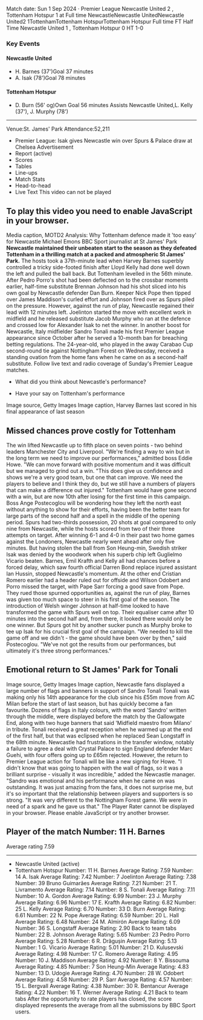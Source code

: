 Match date: Sun 1 Sep 2024
‧
Premier League
Newcastle United 2 , Tottenham Hotspur 1 at Full time
NewcastleNewcastle UnitedNewcastle United2
1TottenhamTottenham HotspurTottenham Hotspur
Full time
FT
Half Time Newcastle United 1 , Tottenham Hotspur 0
HT 1-0
### Key Events
#### Newcastle United
-   H. Barnes (37')Goal 37 minutes
-   A. Isak (78')Goal 78 minutes
#### Tottenham Hotspur
-   D. Burn (56' og)Own Goal 56 minutes
Assists
Newcastle United,L. Kelly (37'), J. Murphy (78')
___
Venue:St. James' Park
Attendance:52,211
-   Premier League: Isak gives Newcastle win over Spurs & Palace draw at Chelsea
Advertisement
-   Report (active)
-   Scores
-   Tables
-   Line-ups
-   Match Stats
-   Head-to-head
-   Live Text
This video can not be played
## To play this video you need to enable JavaScript in your browser.
Media caption,
MOTD2 Analysis: Why Tottenham defence made it 'too easy' for Newcastle
Michael Emons
BBC Sport journalist at St James' Park
**Newcastle maintained their unbeaten start to the season as they defeated Tottenham in a thrilling match at a packed and atmospheric St James' Park.**
The hosts took a 37th-minute lead when Harvey Barnes superbly controlled a tricky side-footed finish after Lloyd Kelly had done well down the left and pulled the ball back.
But Tottenham levelled in the 56th minute. After Pedro Porro's shot had been deflected on to the crossbar moments earlier, half-time substitute Brennan Johnson had his shot sliced into his own goal by Newcastle defender Dan Burn.
Keeper Nick Pope then tipped over James Maddison's curled effort and Johnson fired over as Spurs piled on the pressure.
However, against the run of play, Newcastle regained their lead with 12 minutes left.
Joelinton started the move with excellent work in midfield and he released substitute Jacob Murphy who ran at the defence and crossed low for Alexander Isak to net the winner.
In another boost for Newcastle, Italy midfielder Sandro Tonali made his first Premier League appearance since October after he served a 10-month ban for breaching betting regulations.
The 24-year-old, who played in the away Carabao Cup second-round tie against Nottingham Forest on Wednesday, received a standing ovation from the home fans when he came on as a second-half substitute.
Follow live text and radio coverage of Sunday's Premier League matches.
-   What did you think about Newcastle's performance?
    
-   Have your say on Tottenham's performance
    


Image source, Getty Images
Image caption,
Harvey Barnes last scored in his final appearance of last season
## Missed chances prove costly for Tottenham
The win lifted Newcastle up to fifth place on seven points - two behind leaders Manchester City and Liverpool.
"We're finding a way to win but in the long term we need to improve our performances," admitted boss Eddie Howe. "We can move forward with positive momentum and it was difficult but we managed to grind out a win.
"This does give us confidence and shows we're a very good team, but one that can improve. We need the players to believe and I think they do, but we still have a numbers of players that can make a difference out injured."
Tottenham would have gone second with a win, but are now 10th after losing for the first time in this campaign.
Boss Ange Postecoglou will be wondering how they left the north east without anything to show for their efforts, having been the better team for large parts of the second half and a spell in the middle of the opening period.
Spurs had two-thirds possession, 20 shots at goal compared to only nine from Newcastle, while the hosts scored from two of their three attempts on target.
After winning 6-1 and 4-0 in their past two home games against the Londoners, Newcastle nearly went ahead after only five minutes.
But having stolen the ball from Son Heung-min, Swedish striker Isak was denied by the woodwork when his superb chip left Guglielmo Vicario beaten.
Barnes, Emil Krafth and Kelly all had chances before a forced delay, which saw fourth official Darren Bond replace injured assistant Ian Hussin, stopped Newcastle's momentum.
At the other end Cristian Romero earlier had a header ruled out for offside and Wilson Odobert and Porro missed the target, with Pape Sarr forcing a good save from Pope.
They rued those spurned opportunities as, against the run of play, Barnes was given too much space to steer in his first goal of the season.
The introduction of Welsh winger Johnson at half-time looked to have transformed the game with Spurs well on top.
Their equaliser came after 10 minutes into the second half and, from there, it looked there would only be one winner. But Spurs got hit by another sucker punch as Murphy broke to tee up Isak for his crucial first goal of the campaign.
"We needed to kill the game off and we didn't - the game should have been over by then," said Postecoglou.
"We've not got the results from our performances, but ultimately it's three strong performances."
## Emotional return to St James' Park for Tonali


Image source, Getty Images
Image caption,
Newcastle fans displayed a large number of flags and banners in support of Sandro Tonali
Tonali was making only his 14th appearance for the club since his £55m move from AC Milan before the start of last season, but has quickly become a fan favourite.
Dozens of flags in Italy colours, with the word 'Sandro' written through the middle, were displayed before the match by the Gallowgate End, along with two huge banners that said 'Midfield maestro from Milano' in tribute.
Tonali received a great reception when he warmed up at the end of the first half, but that was eclipsed when he replaced Sean Longstaff in the 68th minute.
Newcastle had frustrations in the transfer window, notably a failure to agree a deal with Crystal Palace to sign England defender Marc Guehi, with four offers going up to £65m rejected.
However, the return to Premier League action for Tonali will be like a new signing for Howe.
"I didn't know that was going to happen with the wall of flags, so it was a brilliant surprise - visually it was incredible," added the Newcastle manager.
"Sandro was emotional and his performance when he came on was outstanding. It was just amazing from the fans, it does not surprise me, but it's so important that the relationship between players and supporters is so strong.
"It was very different to the Nottingham Forest game. We were in need of a spark and he gave us that."
The Player Rater cannot be displayed in your browser. Please enable JavaScript or try another browser.
## Player of the match Number: 11 H. Barnes
Average rating 7.59
___
-   Newcastle United (active)
-   Tottenham Hotspur
Number: 11 H. Barnes
Average Rating: 7.59
Number: 14 A. Isak
Average Rating: 7.42
Number: 7 Joelinton
Average Rating: 7.38
Number: 39 Bruno Guimarães
Average Rating: 7.21
Number: 21 T. Livramento
Average Rating: 7.14
Number: 8 S. Tonali
Average Rating: 7.11
Number: 10 A. Gordon
Average Rating: 6.99
Number: 23 J. Murphy
Average Rating: 6.96
Number: 17 E. Krafth
Average Rating: 6.82
Number: 25 L. Kelly
Average Rating: 6.70
Number: 33 D. Burn
Average Rating: 6.61
Number: 22 N. Pope
Average Rating: 6.59
Number: 20 L. Hall
Average Rating: 6.48
Number: 24 M. Almirón
Average Rating: 6.09
Number: 36 S. Longstaff
Average Rating: 2.90
Back to team tabs
Number: 22 B. Johnson
Average Rating: 5.65
Number: 23 Pedro Porro
Average Rating: 5.28
Number: 6 R. Drăgușin
Average Rating: 5.13
Number: 1 G. Vicario
Average Rating: 5.01
Number: 21 D. Kulusevski
Average Rating: 4.98
Number: 17 C. Romero
Average Rating: 4.95
Number: 10 J. Maddison
Average Rating: 4.92
Number: 8 Y. Bissouma
Average Rating: 4.85
Number: 7 Son Heung-Min
Average Rating: 4.83
Number: 13 D. Udogie
Average Rating: 4.70
Number: 28 W. Odobert
Average Rating: 4.58
Number: 29 P. Sarr
Average Rating: 4.57
Number: 15 L. Bergvall
Average Rating: 4.38
Number: 30 R. Bentancur
Average Rating: 4.22
Number: 16 T. Werner
Average Rating: 4.21
Back to team tabs
After the opportunity to rate players has closed, the score displayed represents the average from all the submissions by BBC Sport users.